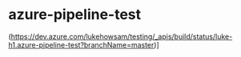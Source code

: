 # azure-pipeline-test

(https://dev.azure.com/lukehowsam/testing/_apis/build/status/luke-h1.azure-pipeline-test?branchName=master)]


